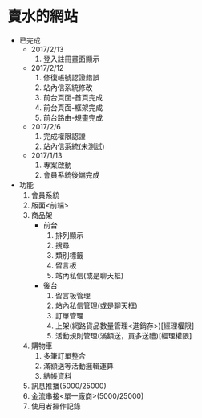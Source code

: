 # 賣水的網站
* 已完成
	- 2017/2/13
		1.	登入註冊畫面顯示
	- 2017/2/12
		1.	修復帳號認證錯誤
		2.	站內信系統修改
		3.	前台頁面-首頁完成
		4.	前台頁面-框架完成
		5.	前台路由-規畫完成
	- 2017/2/6		
		1.	完成權限認證
		2.	站內信系統(未測試)
    - 2017/1/13 	
    	1.	專案啟動
    	2.	會員系統後端完成
* 功能
	1. 會員系統
	2. 版面<前端>
	3. 商品架
		- 前台
			1. 排列顯示
			2. 搜尋
			3. 類別標籤
			4. 留言板
			5. 站內私信(或是聊天框)
		- 後台
			1. 留言板管理
			2. 站內私信管理(或是聊天框)
			3. 訂單管理
			4. 上架(網路貨品數量管理<進銷存>)[經理權限]
			5. 活動規則管理(滿額送，買多送禮)[經理權限]
	4. 購物車
		1. 多筆訂單整合
		2. 滿額送等活動邏輯運算
		3. 結帳資料
	5. 訊息推播(5000/25000)
	6. 金流串接<單一廠商>(5000/25000)
	7. 使用者操作記錄


	